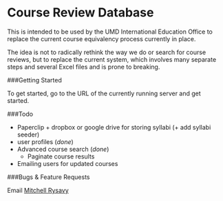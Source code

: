 Course Review Database
======================

This is intended to be used by the UMD International Education Office to replace the current course equivalency process currently in place.

The idea is not to radically rethink the way we do or search for course reviews, but to replace the current system, which involves many separate steps and several Excel files and is prone to breaking.

###Getting Started

To get started, go to the URL of the currently running server and get started.

###Todo

* Paperclip + dropbox or google drive for storing syllabi (+ add syllabi seeder)
* user profiles (*done*)
* Advanced course search (*done*)
    * Paginate course results
* Emailing users for updated courses

###Bugs & Feature Requests

Email [Mitchell Rysavy](mailto:rysau001@d.umn.edu)